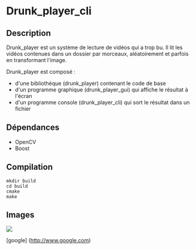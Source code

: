 # Drunk_player_cli

## Description

Drunk_player est un système de lecture de vidéos qui a trop bu. Il lit les vidéos contenues dans un dossier par morceaux, aléatoirement et parfois en transformant l'image.

Drunk_player est composé :

- d'une bibliothèque (drunk_player) contenant le code de base
- d'un programme graphique (drunk_player_gui) qui affiche le résultat à l'écran
- d'un programme console (drunk_player_cli) qui sort le résultat dans un fichier

## Dépendances

- OpenCV
- Boost
 
## Compilation
```
mkdir build
cd build
cmake 
make
```
## Images

![](drunk_player_gui.png)

[google] (http://www.google.com)

